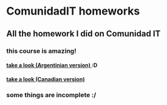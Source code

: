 # ComunidadIT homeworks
## All the homework I did on Comunidad IT

### this course is amazing!
#### [ take a look (Argentinian version) ](http://www.comunidadit.org/) :D
#### [ take a look (Canadian version) ](https://www.comit.org/)


### some things are incomplete :/

